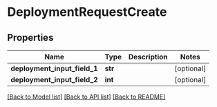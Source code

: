 # DeploymentRequestCreate

## Properties
Name | Type | Description | Notes
------------ | ------------- | ------------- | -------------
**deployment_input_field_1** | **str** |  | [optional] 
**deployment_input_field_2** | **int** |  | [optional] 

[[Back to Model list]](../README.md#documentation-for-models) [[Back to API list]](../README.md#documentation-for-api-endpoints) [[Back to README]](../README.md)


